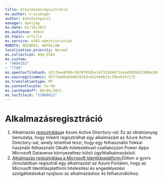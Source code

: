 ```yaml
---
title: Alkalmazásregisztráció
ms.author: v-aiyengar
author: AshaIyengar21
manager: dansimp
ms.date: 01/18/2021
ms.audience: Admin
ms.topic: article
ms.service: o365-administration
ROBOTS: NOINDEX, NOFOLLOW
localization_priority: Normal
ms.collection: Adm_O365
ms.custom:
- "9004352"
- "7780"
ms.openlocfilehash: d21f6ee8206c9bf0f02dbe147333b9d714aa43895812888e28d564e37f56dca1
ms.sourcegitcommit: b5f7da89a650d2915dc652449623c78be6247175
ms.translationtype: MT
ms.contentlocale: hu-HU
ms.lasthandoff: 08/05/2021
ms.locfileid: "53969613"
---
```

# <a name="application-registration"></a>Alkalmazásregisztráció

1. Alkalmazás [regisztrálása](https://docs.microsoft.com/powerapps/developer/data-platform/walkthrough-register-app-azure-active-directory)a Azure Active Directory-val: Ez az oktatóanyag bemutatja, hogy miként regisztrálhat egy alkalmazást az Azure Active Directory-val, amely lehetővé teszi, hogy egy felhasználói fiókkal használó felhasználó OAuth-hitelesítéssel csatlakozzon Power Apps Microsoft Dataverse környezethez külső ügyfélalkalmazásból.
1. [Alkalmazás regisztrálása a Microsoft Identitásplatform:](https://docs.microsoft.com/azure/active-directory/develop/quickstart-register-app)Ebben a gyors útmutatóban regisztrál egy alkalmazást az Azure Portalon, hogy az Microsoft Identitásplatform hitelesítési és engedélyezési szolgáltatásokat nyújtson az alkalmazáshoz és felhasználóihoz.
